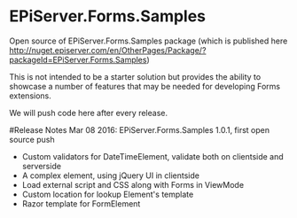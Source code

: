 # EPiServer.Forms.Samples
Open source of EPiServer.Forms.Samples package (which is published here http://nuget.episerver.com/en/OtherPages/Package/?packageId=EPiServer.Forms.Samples)

This is not intended to be a starter solution but provides the ability to showcase a number of features that may be needed for developing Forms extensions.


We will push code here after every release.


#Release Notes
Mar 08 2016: EPiServer.Forms.Samples 1.0.1, first open source push

 - Custom validators for DateTimeElement, validate both on clientside and serverside
 - A complex element, using jQuery UI in clientside
 - Load external script and CSS along with Forms in ViewMode
 - Custom location for lookup Element's template
 - Razor template for FormElement
 